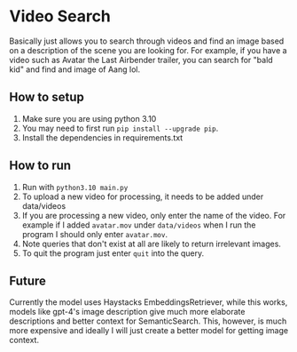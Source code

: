 # Video Search
Basically just allows you to search through videos and find an image based on a description of the scene you are looking for. For example, if you have a video such as Avatar the Last Airbender trailer, you can search for "bald kid" and find and image of Aang lol.

## How to setup

1. Make sure you are using python 3.10
2. You may need to first run `pip install --upgrade pip`.
3. Install the dependencies in requirements.txt

## How to run
1. Run with `python3.10 main.py`
2. To upload a new video for processing, it needs to be added under data/videos
3. If you are processing a new video, only enter the name of the video. For example if I added `avatar.mov` under `data/videos` when I run the program I should only enter `avatar.mov`.
4. Note queries that don't exist at all are likely to return irrelevant images.
5. To quit the program just enter `quit` into the query.

## Future
Currently the model uses Haystacks EmbeddingsRetriever, while this works, models like gpt-4's image description give much more elaborate descriptions and better context for SemanticSearch. This, however, is much more expensive and ideally I will just create a better model for getting image context.